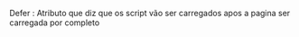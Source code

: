 Defer : Atributo que diz que os script vão ser carregados apos a pagina ser carregada por completo  
